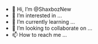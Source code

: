 - 👋 Hi, I’m @ShaxbozNew
- 👀 I’m interested in ...
- 🌱 I’m currently learning ...
- 💞️ I’m looking to collaborate on ...
- 📫 How to reach me ...

<!---
ShaxbozNew/ShaxbozNew is a ✨ special ✨ repository because its `README.md` (this file) appears on your GitHub profile.
You can click the Preview link to take a look at your changes.
--->
